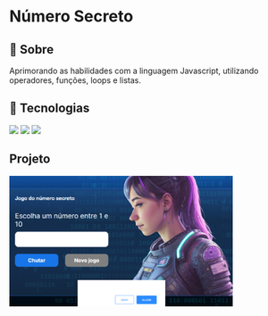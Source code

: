 <h1>Número Secreto</h1>

<h2>🔖 Sobre</h2>
<p> Aprimorando as habilidades com a linguagem Javascript, utilizando operadores, funções, loops e listas. </p>

## 🚀 Tecnologias

<div>
  <img src="https://img.shields.io/badge/HTML-239120?style=for-the-badge&logo=html5&logoColor=white">
  <img src="https://img.shields.io/badge/CSS-239120?&style=for-the-badge&logo=css3&logoColor=white">
  <img src="https://img.shields.io/badge/JavaScript-F7DF1E?style=for-the-badge&logo=javascript&logoColor=black">
</div>

## Projeto

<img loading="lazy" src="./img/img.png" width=400>
